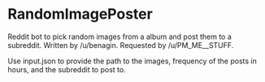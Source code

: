 # RandomImagePoster

Reddit bot to pick random images from a album and post them to a subreddit.
Written by /u/benagin. Requested by /u/PM_ME__STUFF.

Use input.json to provide the path to the images, frequency of the posts in
hours, and the subreddit to post to.
